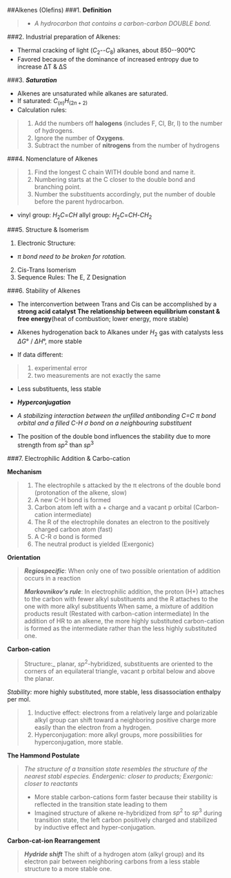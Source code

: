 ##Alkenes (Olefins)
###1. **Definition**
>* _A hydrocarbon that contains a carbon-carbon DOUBLE bond._

###2. Industrial preparation of Alkenes:
* Thermal cracking of light ($C_2$--$C_8$) alkanes, about 850--900℃
* Favored because of the dominance of increased entropy due to increase ΔT & ΔS

###3. **_Saturation_**
* Alkenes are unsaturated while alkanes are saturated.
* If saturated: $C_(n)H_(2n+2)$
* Calculation rules:
>1. Add the numbers off **halogens** (includes F, Cl, Br, I) to the number of hydrogens.
>2. Ignore the number of **Oxygens**.
>3. Subtract the number of **nitrogens** from the number of hydrogens

###4. Nomenclature of Alkenes
>1. Find the longest C chain WITH double bond and name it.
>2. Numbering starts at the C closer to the double bond and branching point.
>3. Number the substituents accordingly, put the number of double before the parent hydrocarbon.

* vinyl group: $H_2C$=$CH$         allyl group: $H_2C$=$CH$-$CH_2$

###5. Structure & Isomerism
1. Electronic Structure:
* _π bond need to be broken for rotation._

2. Cis-Trans Isomerism
3. Sequence Rules: The E, Z Designation

###6. Stability of Alkenes
* The interconvertion between Trans and Cis can be accomplished by a **strong acid catalyst**
**The relationship between equilibrium constant & free energy**(heat of combustion; lower energy, more stable)

* Alkenes hydrogenation back to Alkanes under $H_2$ gas with catalysts
		less $ΔG°$ / $ΔH°$, more stable

* If data different:
>1. experimental error
>2. two measurements are not exactly the same

* Less substituents, less stable

* **_Hyperconjugation_**
* _A stabilizing interaction between the unfilled antibonding C=C π bond orbital and a filled C-H σ bond on a neighbouring substituent_

* The position of the double bond influences the stability due to more strength from $sp^2$ than $sp^3$

###7. Electrophilic Addition & Carbo-cation

**Mechanism**
>1. The electrophile s attacked by the π electrons of the double bond (protonation of the alkene, slow)
>2. A new C-H bond is formed
>3. Carbon atom left with a + charge and a vacant p orbital (Carbon-cation intermediate)
>4. The R of the electrophile donates an electron to the positively charged carbon atom (fast)
>5. A C-R σ bond is formed
>6. The neutral product is yielded (Exergonic)

**Orientation**
>**_Regiospecific_**: 
>	When only one of two possible orientation of addition occurs in a reaction
>
>**_Markovnikov's rule_**:
>	In electrophilic addition, the proton (H+) attaches to the carbon with fewer alkyl substituents and the R attaches to the one with more alkyl substituents
>	When same, a mixture of addition products result
>	(Restated with carbon-cation intermediate) In the addition of HR to an alkene, the more highly substituted carbon-cation is formed as the intermediate rather than the less highly substituted one.

**Carbon-cation**

> Structure:_ planar, $sp^2$-hybridized, substituents are oriented to the corners of an equilateral triangle, vacant p orbital below and above the planar.

_Stability:_ more highly substituted, more stable, less disassociation enthalpy per mol.
>1. Inductive effect: electrons from a relatively large and polarizable alkyl group can shift toward a neighboring positive charge more easily than the electron from a hydrogen.
>2. Hyperconjugation: more alkyl groups, more possibilities for hyperconjugation, more stable.

**The Hammond Postulate**
>_The structure of a transition state resembles the structure of the nearest stabl especies. Endergenic: closer to products; Exergonic: closer to reactants_
>* More stable carbon-cations form faster because their stability is reflected in the transition state leading to them
>* Imagined structure of alkene re-hybridized from $sp^2$ to $sp^3$ during transition state, the left carbon positively charged and stabilized by inductive effect and hyper-conjugation.

**Carbon-cat-ion Rearrangement**
>**_Hydride shift_**
>The shift of a hydrogen atom (alkyl group) and its electron pair between neighboring carbons from a less stable structure to a more stable one.